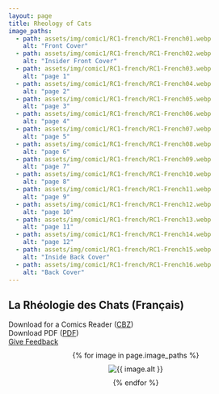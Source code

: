 ```yaml
---
layout: page
title: Rheology of Cats
image_paths:
  - path: assets/img/comic1/RC1-french/RC1-French01.webp 
    alt: "Front Cover"
  - path: assets/img/comic1/RC1-french/RC1-French02.webp
    alt: "Insider Front Cover"
  - path: assets/img/comic1/RC1-french/RC1-French03.webp
    alt: "page 1"
  - path: assets/img/comic1/RC1-french/RC1-French04.webp
    alt: "page 2"
  - path: assets/img/comic1/RC1-french/RC1-French05.webp 
    alt: "page 3"
  - path: assets/img/comic1/RC1-french/RC1-French06.webp
    alt: "page 4"
  - path: assets/img/comic1/RC1-french/RC1-French07.webp
    alt: "page 5"
  - path: assets/img/comic1/RC1-french/RC1-French08.webp
    alt: "page 6"
  - path: assets/img/comic1/RC1-french/RC1-French09.webp
    alt: "page 7"
  - path: assets/img/comic1/RC1-french/RC1-French10.webp
    alt: "page 8"
  - path: assets/img/comic1/RC1-french/RC1-French11.webp
    alt: "page 9"
  - path: assets/img/comic1/RC1-french/RC1-French12.webp
    alt: "page 10"
  - path: assets/img/comic1/RC1-french/RC1-French13.webp
    alt: "page 11"
  - path: assets/img/comic1/RC1-french/RC1-French14.webp
    alt: "page 12"
  - path: assets/img/comic1/RC1-french/RC1-French15.webp
    alt: "Inside Back Cover"
  - path: assets/img/comic1/RC1-french/RC1-French16.webp
    alt: "Back Cover"
---
```


<div class="col-lg-12 text-center">
	<h2 class="section-heading text-uppercase">La Rhéologie des Chats (Français)</h2>
        <div class="text-muted">
           Download for a Comics Reader (<a href="{{ site.url }}/downloads/comic1-french/RC1-French.cbz">CBZ</a>)
        </div>
        <div class="text-muted">
           Download PDF (<a href="{{ site.url }}/downloads/comic1-french/RC1-French.pdf">PDF</a>)
        </div>
        <div class="text-muted">
           <a href="https://forms.gle/YxFdry5rYfWbbZVBA">Give Feedback</a>
        </div>

</div>

<div style="display: flex; flex-direction: column; align-items: center; margin-top: 10px; margin-bottom: 30px;">
  {% for image in page.image_paths %}
    <img src="{{ image.path }}" alt="{{ image.alt }}" style="max-width: 70%; height: auto; margin: 10px;">
  {% endfor %}
</div>












